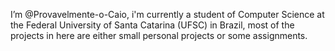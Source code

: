 I’m @Provavelmente-o-Caio, i'm currently a student of Computer Science at the Federal University of Santa Catarina (UFSC) in Brazil, most of the projects in here are either small personal projects or some assignments.

<!---
Provavelmente-o-Caio/Provavelmente-o-Caio is a ✨ special ✨ repository because its `README.md` (this file) appears on your GitHub profile.
You can click the Preview link to take a look at your changes.
--->
